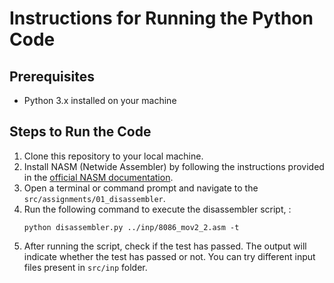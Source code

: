# Instructions for Running the Python Code

## Prerequisites
- Python 3.x installed on your machine

## Steps to Run the Code
1. Clone this repository to your local machine.
2. Install NASM (Netwide Assembler) by following the instructions provided in the [official NASM documentation](https://www.nasm.us/).
3. Open a terminal or command prompt and navigate to the `src/assignments/01_disassembler`.
4. Run the following command to execute the disassembler script, :
    ```
    python disassembler.py ../inp/8086_mov2_2.asm -t
    ```
5. After running the script, check if the test has passed. The output will indicate whether the test has passed or not. You can try different input files present in `src/inp` folder.
